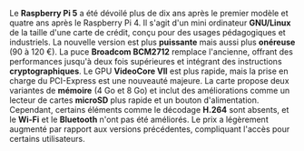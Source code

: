 Le **Raspberry Pi 5** a été dévoilé plus de dix ans après le premier modèle et quatre ans après le Raspberry Pi 4. Il s'agit d'un mini ordinateur **GNU/Linux** de la taille d'une carte de crédit, conçu pour des usages pédagogiques et industriels. La nouvelle version est plus **puissante** mais aussi plus **onéreuse** (90 à 120 €). La puce **Broadcom BCM2712** remplace l'ancienne, offrant des performances jusqu'à deux fois supérieures et intégrant des instructions **cryptographiques**. Le GPU **VideoCore VII** est plus rapide, mais la prise en charge du PCI-Express est une nouveauté majeure. La carte propose deux variantes de **mémoire** (4 Go et 8 Go) et inclut des améliorations comme un lecteur de cartes **microSD** plus rapide et un bouton d'alimentation. Cependant, certains éléments comme le décodage **H.264** sont absents, et le **Wi-Fi** et le **Bluetooth** n'ont pas été améliorés. Le prix a légèrement augmenté par rapport aux versions précédentes, compliquant l'accès pour certains utilisateurs.